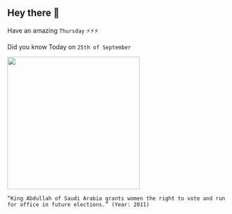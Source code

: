## Hey there 👋
Have an amazing `Thursday` ⚡⚡⚡

Did you know Today on `25th of September`
 
 [<img src="https://foreignpolicy.com/wp-content/uploads/2015/12/gettyimages-ksa.jpg?w=800&h=474&quality=90" width="300" />](https://www.nytimes.com/2011/09/26/world/middleeast/women-to-vote-in-saudi-arabia-king-says.html) 
 ```
“King Abdullah of Saudi Arabia grants women the right to vote and run for office in future elections.” (Year: 2011)
```
